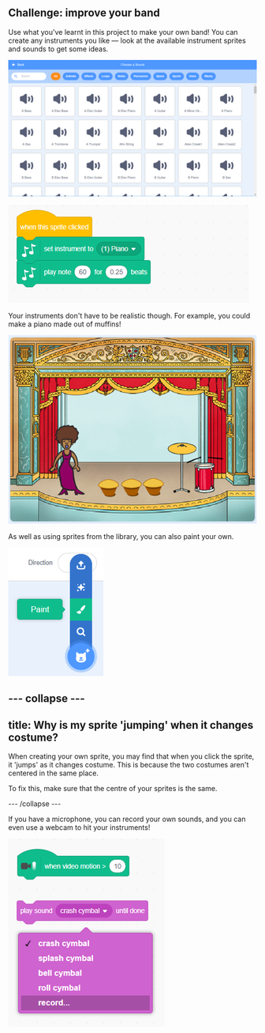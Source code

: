 ## Challenge: improve your band

Use what you've learnt in this project to make your own band! You can create any instruments you like — look at the available instrument sprites and sounds to get some ideas.

![screenshot](images/band-ideas-sounds.png)

![screenshot](images/band-ideas.png)

Your instruments don't have to be realistic though. For example, you could make a piano made out of muffins!

![screenshot](images/band-piano.png)

As well as using sprites from the library, you can also paint your own.

![screenshot](images/band-draw.png)

--- collapse ---
---
title: Why is my sprite 'jumping' when it changes costume?
---

When creating your own sprite, you may find that when you click the sprite, it 'jumps' as it changes costume. This is because the two costumes aren't centered in the same place.

To fix this, make sure that the centre of your sprites is the same.

--- /collapse ---

If you have a microphone, you can record your own sounds, and you can even use a webcam to hit your instruments!

![screenshot](images/band-io.png)
